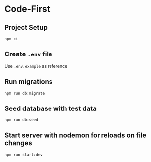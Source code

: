 # Code-First

## Project Setup

```sh
npm ci
```

## Create `.env` file

Use `.env.example` as reference

## Run migrations

```sh
npm run db:migrate
```

## Seed database with test data

```sh
npm run db:seed
```

## Start server with nodemon for reloads on file changes

```sh
npm run start:dev
```

